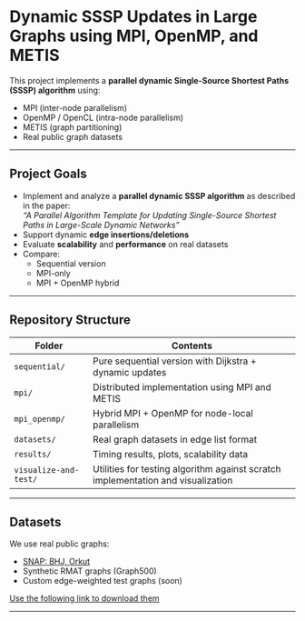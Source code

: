 # Dynamic SSSP Updates in Large Graphs using MPI, OpenMP, and METIS

This project implements a **parallel dynamic Single-Source Shortest Paths (SSSP) algorithm** using:

- MPI (inter-node parallelism)
- OpenMP / OpenCL (intra-node parallelism)
- METIS (graph partitioning)
- Real public graph datasets

---

##  Project Goals

- Implement and analyze a **parallel dynamic SSSP algorithm** as described in the paper:  
  *“A Parallel Algorithm Template for Updating Single-Source Shortest Paths in Large-Scale Dynamic Networks”*
- Support dynamic **edge insertions/deletions**
- Evaluate **scalability** and **performance** on real datasets
- Compare:
  - Sequential version
  - MPI-only
  - MPI + OpenMP hybrid

---

## Repository Structure

| Folder | Contents |
|--------|----------|
| `sequential/` | Pure sequential version with Dijkstra + dynamic updates |
| `mpi/`        | Distributed implementation using MPI and METIS |
| `mpi_openmp/` | Hybrid MPI + OpenMP for node-local parallelism |
| `datasets/`   | Real graph datasets in edge list format |
| `results/`    | Timing results, plots, scalability data |
| `visualize-and-test/`    | Utilities for testing algorithm against scratch implementation and visualization |

---

## Datasets

We use real public graphs:
- [SNAP: BHJ, Orkut](https://snap.stanford.edu/data/)
- Synthetic RMAT graphs (Graph500)
- Custom edge-weighted test graphs (soon)

[Use the following link to download them](https://drive.google.com/drive/folders/1xWA5EUnzGv_pB71-b9JpQfxfZaAHuFDm?usp=sharing)

---
